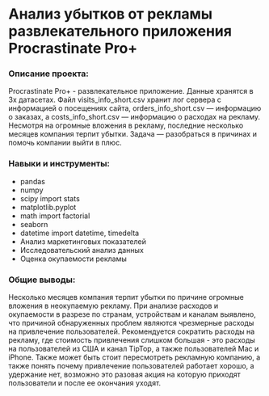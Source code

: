 # Анализ убытков от рекламы развлекательного приложения Procrastinate Pro+

### Описание проекта:

Procrastinate Pro+ - развлекательное приложение. Данные хранятся в 3х датасетах. Файл visits_info_short.csv хранит лог сервера с информацией о посещениях сайта, orders_info_short.csv — информацию о заказах, а costs_info_short.csv — информацию о расходах на рекламу. Несмотря на огромные вложения в рекламу, последние несколько месяцев компания терпит убытки. Задача — разобраться в причинах и помочь компании выйти в плюс.


### Навыки и инструменты:
* pandas
* numpy 
* scipy import stats 
* matplotlib.pyplot
* math import factorial
* seaborn 
* datetime import datetime, timedelta
* Анализ маркетинговых показателей
* Исследовательский анализ данных
* Оценка окупаемости рекламы

### Общие выводы:
Несколько месяцев компания терпит убытки по причине огромные вложения в неокупаемую рекламу. При анализе расходов и окупаемости в разрезе по странам, устройствам и каналам выявлено, что причиной обнаруженных проблем являются чрезмерные расходы на привлечение пользователей. Рекомендуется сократить расходы на рекламу, где стоимость привлечения слишком большая - это расходы на пользователей из США и канал TipTop, а также пользователей Mac и iPhone. Также может быть стоит пересмотреть рекламную компанию, а также понять почему привлечение пользователей работает хорошо, а удержание нет, возможно это разовая акция на которую приходят пользователи и после ее окончания уходят.
